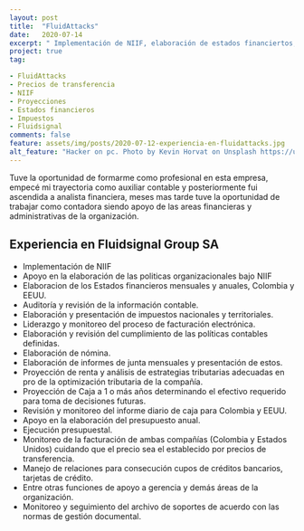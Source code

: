 ```yaml
---
layout: post
title:  "FluidAttacks"
date:   2020-07-14
excerpt: " Implementación de NIIF, elaboración de estados financiertos, elaboracion de impuestos, elaboracion de proyecciones de renta y de caja a mas de  1 año entre otros."
project: true
tag:

- FluidAttacks
- Precios de transferencia
- NIIF
- Proyecciones
- Estados financieros
- Impuestos
- Fluidsignal
comments: false
feature: assets/img/posts/2020-07-12-experiencia-en-fluidattacks.jpg
alt_feature: "Hacker on pc. Photo by Kevin Horvat on Unsplash https://unsplash.com/photos/Pyjp2zmxuLk"
---
```


Tuve la oportunidad de formarme como profesional en esta empresa, empecé mi trayectoria como auxiliar contable y posteriormente fui ascendida a analista financiera, meses mas tarde tuve la oportunidad de trabajar como contadora siendo apoyo de las areas financieras y administrativas de la organización.

## Experiencia en Fluidsignal Group SA
* Implementación de NIIF
* Apoyo en la elaboración de las politicas organizacionales bajo NIIF
* Elaboracion de los Estados financieros mensuales y anuales, Colombia y EEUU.
* Auditoría y revisión de la información contable.
* Elaboración y presentación de impuestos nacionales y territoriales.
* Liderazgo y monitoreo del proceso de facturación electrónica.
* Elaboración y revisión del cumplimiento de las políticas contables definidas.
* Elaboración de nómina.
* Elaboración de informes de junta mensuales y presentación de estos.
* Proyección de renta y análisis de estrategias tributarias adecuadas en pro de la optimización tributaria de la compañía.
* Proyección de Caja a 1 o más años determinando el efectivo requerido para toma de decisiones futuras.
* Revisión y monitoreo del informe diario de caja para Colombia y EEUU.
* Apoyo en la elaboración del presupuesto anual.
* Ejecución presupuestal.
* Monitoreo de la facturación de ambas compañías (Colombia y Estados Unidos) cuidando que el precio sea el establecido por precios de transferencia.
* Manejo de relaciones para consecución cupos de créditos bancarios, tarjetas de crédito.
* Entre otras funciones de apoyo a gerencia y demás áreas de la organización.
* Monitoreo y seguimiento del archivo de soportes de acuerdo con las normas de gestión documental.
